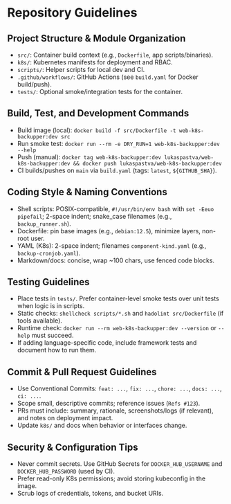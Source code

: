 # Repository Guidelines

## Project Structure & Module Organization
- `src/`: Container build context (e.g., `Dockerfile`, app scripts/binaries).
- `k8s/`: Kubernetes manifests for deployment and RBAC.
- `scripts/`: Helper scripts for local dev and CI.
- `.github/workflows/`: GitHub Actions (see `build.yaml` for Docker build/push).
- `tests/`: Optional smoke/integration tests for the container.

## Build, Test, and Development Commands
- Build image (local): `docker build -f src/Dockerfile -t web-k8s-backupper:dev src`
- Run smoke test: `docker run --rm -e DRY_RUN=1 web-k8s-backupper:dev --help`
- Push (manual): `docker tag web-k8s-backupper:dev lukaspastva/web-k8s-backupper:dev && docker push lukaspastva/web-k8s-backupper:dev`
- CI builds/pushes on `main` via `build.yaml` (tags: `latest`, `${GITHUB_SHA}`).

## Coding Style & Naming Conventions
- Shell scripts: POSIX-compatible, `#!/usr/bin/env bash` with `set -Eeuo pipefail`; 2-space indent; snake_case filenames (e.g., `backup_runner.sh`).
- Dockerfile: pin base images (e.g., `debian:12.5`), minimize layers, non-root user.
- YAML (K8s): 2-space indent; filenames `component-kind.yaml` (e.g., `backup-cronjob.yaml`).
- Markdown/docs: concise, wrap ~100 chars, use fenced code blocks.

## Testing Guidelines
- Place tests in `tests/`. Prefer container-level smoke tests over unit tests when logic is in scripts.
- Static checks: `shellcheck scripts/*.sh` and `hadolint src/Dockerfile` (if tools available).
- Runtime check: `docker run --rm web-k8s-backupper:dev --version` or `--help` must succeed.
- If adding language-specific code, include framework tests and document how to run them.

## Commit & Pull Request Guidelines
- Use Conventional Commits: `feat: ...`, `fix: ...`, `chore: ...`, `docs: ...`, `ci: ...`.
- Scope small, descriptive commits; reference issues (`Refs #123`).
- PRs must include: summary, rationale, screenshots/logs (if relevant), and notes on deployment impact.
- Update `k8s/` and docs when behavior or interfaces change.

## Security & Configuration Tips
- Never commit secrets. Use GitHub Secrets for `DOCKER_HUB_USERNAME` and `DOCKER_HUB_PASSWORD` (used by CI).
- Prefer read-only K8s permissions; avoid storing kubeconfig in the image.
- Scrub logs of credentials, tokens, and bucket URIs.
